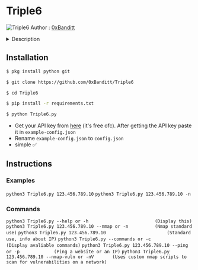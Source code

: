 # Triple6 #
![Triple6](https://i.ibb.co/Kq9BRNh/images-17.jpg "Triple6")
Author : [0xBanditt](https://github.com/0xBanditt)

<details>
  <summary>Description</summary>
  <p>An IP look-up tool. Uses APIs for extraction of Information of an IP address. Simple tool nothing else :P</p>
</details>

## Installation ##

```bash
$ pkg install python git 
```
```bash
$ git clone https://github.com/0xBanditt/Triple6
```
```bash 
$ cd Triple6 
```
```bash
$ pip install -r requirements.txt
```
```bash
$ python Triple6.py 
```
* Get your API key from [here](https://www.abuseipdb.com/account/api) (it's free ofc). After getting the API key paste it in `example-config.json`
* Rename `example-config.json` to `config.json`
* simple :white_check_mark:

## Instructions ##

### Examples ###
`python3 Triple6.py 123.456.789.10`
`python3 Triple6.py 123.456.789.10 -n`

### Commands ###
`python3 Triple6.py --help or -h                         (Display this)`
`python3 Triple6.py 123.456.789.10 --nmap or -n          (Nmap standard use)`
`python3 Triple6.py 123.456.789.10                       (Standard use, info about IP)`
`python3 Triple6.py --commands or -c                     (Display avaliable commands)`
`python3 Triple6.py 123.456.789.10 --ping or -p             (Ping a website or an IP)`
`python3 Triple6.py 123.456.789.10 --nmap-vuln or -nV       (Uses custom nmap scripts to scan for vulnerabilities on a network)`

